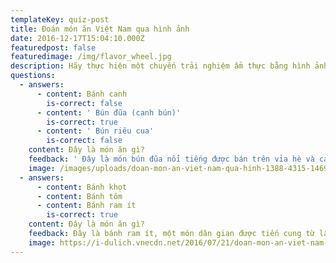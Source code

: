 ```yaml
---
templateKey: quiz-post
title: Đoán món ăn Việt Nam qua hình ảnh
date: 2016-12-17T15:04:10.000Z
featuredpost: false
featuredimage: /img/flavor_wheel.jpg
description: Hãy thực hiện một chuyến trải nghiệm ẩm thực bằng hình ảnh và đoán xem những món ăn này tên là gì, đến từ đâu.
questions:
  - answers:
      - content: Bánh canh
        is-correct: false
      - content: ' Bún đũa (canh bún)'
        is-correct: true
      - content: ' Bún riêu cua'
        is-correct: false
    content: Đây là món ăn gì?
    feedback: ' Đây là món bún đũa nổi tiếng được bán trên vỉa hè và các quán bình dân ở Nam Định. Món ăn lót dạ này trông khá giống bún riêu nhưng chỉ cho cà chua và mắm tôm chứ không thêm dấm bỗng, me, sấu, cũng không ăn kèm rau sống mà ăn với rau muống luộc, rau dút, rau cải. Ở Hà Nội và TP.HCM, người ta gọi đây là “canh bún”. '
    image: /images/uploads/doan-mon-an-viet-nam-qua-hinh-1388-4315-1469085365.jpg
  - answers:
      - content: Bánh khọt
      - content: Bánh tôm
      - content: Bánh ram ít
        is-correct: true
    content: Đây là món ăn gì?
    feedback: Đây là bánh ram ít, một món dân gian được tiến cung từ lâu, nay là món ăn vặt phổ biến của xứ Huế. Đúng như tên gọi, bánh có hai phần là bánh ram và bánh ít, lớp dưới giòn rụm, lớp trên dẻo quánh, vị tôm thịt bên trong ngọt lừ, có một lớp mỡ hành và tôm chấy bắt mắt.
    image: https://i-dulich.vnecdn.net/2016/07/21/doan-mon-an-viet-nam-qua-hinh-2657-7358-1469085365.jpg
---
```

